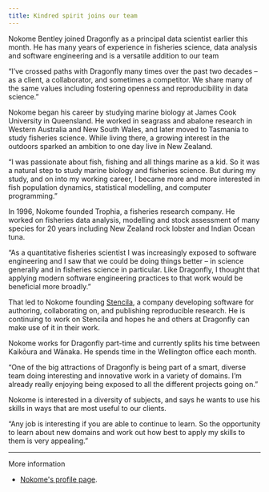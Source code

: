 ```yaml
---
title: Kindred spirit joins our team 
---
```


Nokome Bentley joined Dragonfly as a principal data scientist earlier this
month. He has many years of experience in fisheries science, data analysis and
software engineering and is a versatile addition to our team

<!--more-->

“I’ve crossed paths with Dragonfly many times over the past two decades – as a
client, a collaborator, and sometimes a competitor. We share many of the same
values including fostering openness and reproducibility in data science.”

Nokome began his career by studying marine biology at James Cook University in
Queensland. He worked in seagrass and abalone research in Western Australia and
New South Wales, and later moved to Tasmania to study fisheries science. While
living there, a growing interest in the outdoors sparked an ambition to one day
live in New Zealand.

“I was passionate about fish, fishing and all things marine as a kid. So it was
a natural step to study marine biology and fisheries science. But during my
study, and on into my working career, I became more and more interested in fish
population dynamics, statistical modelling, and computer programming.”

In 1996, Nokome founded Trophia, a fisheries research company. He worked on
fisheries data analysis, modelling and stock assessment of many species for 20
years including New Zealand rock lobster and Indian Ocean tuna.

“As a quantitative fisheries scientist I was increasingly exposed to software
engineering and I saw that we could be doing things better – in science
generally and in fisheries science in particular. Like Dragonfly, I thought
that applying modern software engineering practices to that work would be
beneficial more broadly.”

That led to Nokome founding [Stencila](https://stencila.io), a company developing software for
authoring, collaborating on, and publishing reproducible research. He is
continuing to work on Stencila and hopes he and others at Dragonfly can make
use of it in their work.

Nokome works for Dragonfly part-time and currently splits his time between
Kaikōura and Wānaka. He spends time in the Wellington office each month.

“One of the big attractions of Dragonfly is being part of a smart, diverse team
doing interesting and innovative work in a variety of domains. I’m already
really enjoying being exposed to all the different projects going on.”

Nokome is interested in a diversity of subjects, and says he wants to use his
skills in ways that are most useful to our clients.

“Any job is interesting if you are able to continue to learn. So the
opportunity to learn about new domains and work out how best to apply my skills
to them is very appealing.”

---
More information  

* [Nokome's profile page](/people/bentley-nokome.html).





